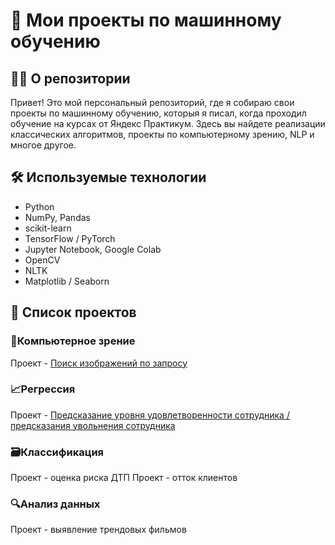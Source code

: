 # 🧠 Мои проекты по машинному обучению 
## 👨‍💻 О репозитории
Привет! Это мой персональный репозиторий, где я собираю свои проекты по машинному обучению, которыя я писал, когда проходил обучение на курсах от Яндекс Практикум. Здесь вы найдете реализации классических алгоритмов, проекты по компьютерному зрению, NLP и многое другое.
## 🛠️ Используемые технологии

- Python
- NumPy, Pandas
- scikit-learn
- TensorFlow / PyTorch
- Jupyter Notebook, Google Colab
- OpenCV
- NLTK
- Matplotlib / Seaborn
## 📝 Список проектов
### 🔭Компьютерное зрение
Проект - [Поиск изображений по запросу](./project_cv_image_search/README.md)

### 📈Регрессия
Проект - [Предсказание уровня удовлетворенности сотрудника / предсказания увольнения сотрудника](./project_hr_regression/README.md)
### 🗃️Классификация
Проект - оценка риска ДТП
Проект - отток клиентов
### 🔍️Анализ данных
Проект - выявление трендовых фильмов

